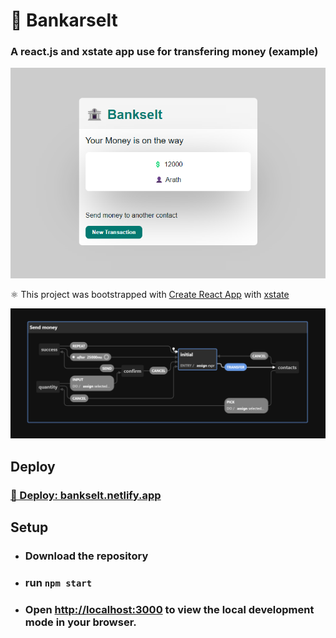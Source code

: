 #  🏦 Bankarselt

### A react.js and xstate app use for transfering money (example)

![App UI thumbnail](/public/project-thumbnail.png "Diagram")

⚛️ This project was bootstrapped with [Create React App](https://github.com/facebook/create-react-app) with [xstate](https://github.com/statelyai/xstate)

![xstate machine diagram](/public/project-stateDiagram.png "Diagram")


## Deploy

### [🚀 Deploy: bankselt.netlify.app](https://63bcdb8629aad83849f6accd--bankselt.netlify.app/)
## Setup
- ### Download the repository

- ### run `npm start`

- ### Open [http://localhost:3000](http://localhost:3000) to view the local development mode in your browser.
